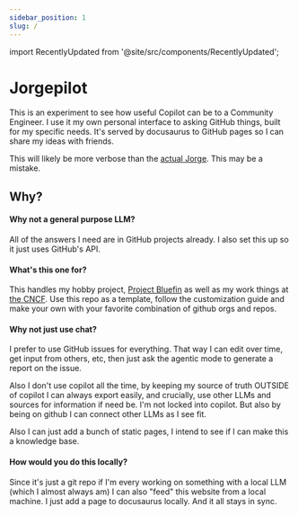 ```yaml
---
sidebar_position: 1
slug: /
---
```


import RecentlyUpdated from '@site/src/components/RecentlyUpdated';

# Jorgepilot

This is an experiment to see how useful Copilot can be to a Community Engineer. I use it my own personal interface to asking GitHub things, built for my specific needs. It's served by docusaurus to GitHub pages so I can share my ideas with friends. 

This will likely be more verbose than the [actual Jorge](https://ypsidanger.com). This may be a mistake.



<RecentlyUpdated />

## Why?

#### Why not a general purpose LLM?
All of the answers I need are in GitHub projects already. I also set this up so it just uses GitHub's API.

#### What's this one for?

This handles my hobby project, [Project Bluefin](https://projectbluefin.io) as well as my work things at [the CNCF](https://cncf.io). Use this repo as a template, follow the customization guide and make your own with your favorite combination of github orgs and repos. 

#### Why not just use chat?
I prefer to use GitHub issues for everything. That way I can edit over time, get input from others, etc, then just ask the agentic mode to generate a report on the issue. 

Also I don't use copilot all the time, by keeping my source of truth OUTSIDE of copilot I can always export easily, and crucially, use other LLMs and sources for information if need be. I'm not locked into copilot. But also by being on github I can connect other LLMs as I see fit. 

Also I can just add a bunch of static pages, I intend to see if I can make this a knowledge base. 

#### How would you do this locally?

Since it's just a git repo if I'm every working on something with a local LLM (which I almost always am) I can also "feed" this website from a local machine. I just add a page to docusaurus locally. And it all stays in sync.
